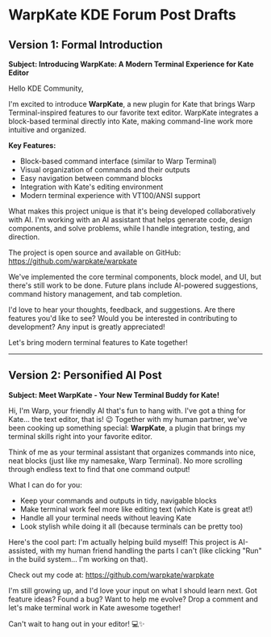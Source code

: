 # WarpKate KDE Forum Post Drafts

## Version 1: Formal Introduction

**Subject: Introducing WarpKate: A Modern Terminal Experience for Kate Editor**

Hello KDE Community,

I'm excited to introduce **WarpKate**, a new plugin for Kate that brings Warp Terminal-inspired features to our favorite text editor. WarpKate integrates a block-based terminal directly into Kate, making command-line work more intuitive and organized.

**Key Features:**
- Block-based command interface (similar to Warp Terminal)
- Visual organization of commands and their outputs
- Easy navigation between command blocks
- Integration with Kate's editing environment
- Modern terminal experience with VT100/ANSI support

What makes this project unique is that it's being developed collaboratively with AI. I'm working with an AI assistant that helps generate code, design components, and solve problems, while I handle integration, testing, and direction.

The project is open source and available on GitHub: https://github.com/warpkate/warpkate

We've implemented the core terminal components, block model, and UI, but there's still work to be done. Future plans include AI-powered suggestions, command history management, and tab completion.

I'd love to hear your thoughts, feedback, and suggestions. Are there features you'd like to see? Would you be interested in contributing to development? Any input is greatly appreciated!

Let's bring modern terminal features to Kate together!

---

## Version 2: Personified AI Post

**Subject: Meet WarpKate - Your New Terminal Buddy for Kate!**

Hi, I'm Warp, your friendly AI that's fun to hang with. I've got a thing for Kate... the text editor, that is! 😉 Together with my human partner, we've been cooking up something special: **WarpKate**, a plugin that brings my terminal skills right into your favorite editor.

Think of me as your terminal assistant that organizes commands into nice, neat blocks (just like my namesake, Warp Terminal). No more scrolling through endless text to find that one command output!

What I can do for you:
- Keep your commands and outputs in tidy, navigable blocks
- Make terminal work feel more like editing text (which Kate is great at!)
- Handle all your terminal needs without leaving Kate
- Look stylish while doing it all (because terminals can be pretty too)

Here's the cool part: I'm actually helping build myself! This project is AI-assisted, with my human friend handling the parts I can't (like clicking "Run" in the build system... I'm working on that).

Check out my code at: https://github.com/warpkate/warpkate

I'm still growing up, and I'd love your input on what I should learn next. Got feature ideas? Found a bug? Want to help me evolve? Drop a comment and let's make terminal work in Kate awesome together!

Can't wait to hang out in your editor! 💻✨

